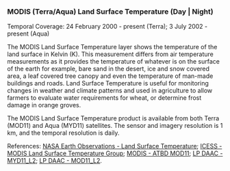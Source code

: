 ### MODIS (Terra/Aqua) Land Surface Temperature (Day | Night)
Temporal Coverage: 24 February 2000 - present (Terra); 3 July 2002 - present (Aqua)

The MODIS Land Surface Temperature layer shows the temperature of the land surface in Kelvin (K). This measurement differs from air temperature measurements as it provides the temperature of whatever is on the surface of the earth for example, bare sand in the desert, ice and snow covered area, a leaf covered tree canopy and even the temperature of man-made buildings and roads. Land Surface Temperature is useful for monitoring changes in weather and climate patterns and used in agriculture to allow farmers to evaluate water requirements for wheat, or determine frost damage in orange groves.

The MODIS Land Surface Temperature product is available from both Terra (MOD11) and Aqua (MYD11) satellites. The sensor and imagery resolution is 1 km, and the temporal resolution is daily.

References: [NASA Earth Observations - Land Surface Temperature](http://neo.sci.gsfc.nasa.gov/view.php?datasetId=MOD11C1_M_LSTDA); [ICESS - MODIS Land Surface Temperature Group](http://www.icess.ucsb.edu/modis/modis-lst.html); [MODIS - ATBD MOD11](http://modis.gsfc.nasa.gov/data/atbd/atbd_mod11.pdf); [LP DAAC - MYD11_L2](https://doi.org/10.5067/MODIS/MYD11_L2.006); [LP DAAC - MOD11_L2](https://doi.org/10.5067/MODIS/MOD11_L2.006).
